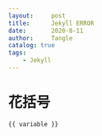 ```yaml
---
layout:     post
title:      Jekyll ERROR
date:       2020-8-11
author:     Tangle
catalog: true
tags:
    - Jekyll
---
```


# 花括号

<!-- {% raw %} -->
```
{{ variable }}
```
<!-- {% endraw %} -->
